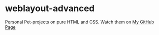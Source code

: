 # weblayout-advanced
Personal Pet-projects on pure HTML and CSS.
Watch them on [My GitHub Page](https://makrovan.github.io/weblayout-advanced/)
